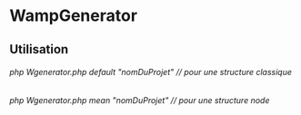 # WampGenerator
## Utilisation

###### php Wgenerator.php default "nomDuProjet" // pour une structure classique
###### php Wgenerator.php mean "nomDuProjet" // pour une structure node
